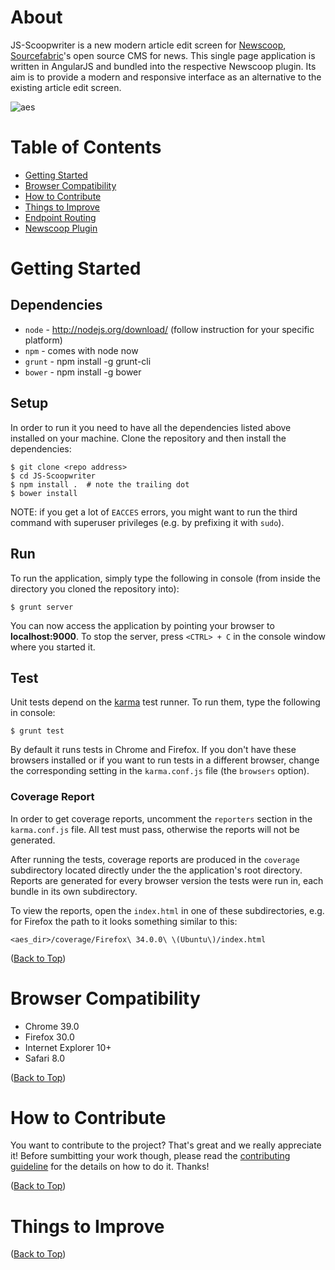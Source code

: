 # <a name="top"></a>About
JS-Scoopwriter is a new modern article edit screen for
[Newscoop](https://github.com/sourcefabric/Newscoop),
[Sourcefabric](https://www.sourcefabric.org)'s open source CMS for news. This single page application is written in AngularJS and bundled into the respective Newscoop plugin. Its aim is to provide a modern and responsive interface as an alternative to the existing article edit screen.

![aes](http://i60.tinypic.com/wiwuf8.png)

# Table of Contents

* [Getting Started](#gettingStarted)
* [Browser Compatibility](#compatibility)
* [How to Contribute](#contribute)
* [Things to Improve](#toImprove)
* [Endpoint Routing](ROUTING.md)
* [Newscoop Plugin](PLUGIN.md)

# <a name="gettingStarted"></a>Getting Started
## Dependencies
* `node` - http://nodejs.org/download/ (follow instruction for your specific platform)
* `npm` - comes with node now
* `grunt` - npm install -g grunt-cli
* `bower` - npm install -g bower

## Setup
In order to run it you need to have all the dependencies listed
above installed on your machine. Clone the repository and then 
install the dependencies:

    $ git clone <repo address>
    $ cd JS-Scoopwriter
    $ npm install .  # note the trailing dot
    $ bower install

NOTE: if you get a lot of `EACCES` errors, you might want to run the third
command with superuser privileges (e.g. by prefixing it with `sudo`).

## Run

To run the application, simply type the following in console (from inside
the directory you cloned the repository into):

    $ grunt server

You can now access the application by pointing your browser to
**localhost:9000**. To stop the server, press `<CTRL> + C` in the console
window where you started it.

## Test

Unit tests depend on the [karma](http://karma-runner.github.io/) test runner.
To run them, type the following in console:

    $ grunt test

By default it runs tests in Chrome and Firefox. If you don't have these
browsers installed or if you want to run tests in a different browser, change
the corresponding setting in the `karma.conf.js` file (the `browsers` option).

### <a name="testCoverage"></a>Coverage Report
In order to get coverage reports, uncomment the `reporters` section in the
`karma.conf.js` file. All test must pass, otherwise the reports will not be
generated.

After running the tests, coverage reports are produced in the `coverage`
subdirectory located directly under the the application's root directory.
Reports are generated for every browser version the tests were run in, each
bundle in its own subdirectory.

To view the reports, open the `index.html` in one of these subdirectories, e.g.
for Firefox the path to it looks something similar to this:

`<aes_dir>/coverage/Firefox\ 34.0.0\ \(Ubuntu\)/index.html`

([Back to Top](#top))

# <a name="compatibility"></a>Browser Compatibility

* Chrome 39.0
* Firefox 30.0
* Internet Explorer 10+
* Safari 8.0

([Back to Top](#top))

# <a name="contribute"></a>How to Contribute

You want to contribute to the project? That's great and we really appreciate
it! Before sumbitting your work though, please read the
[contributing guideline](CONTRIBUTING.md) for the details on how to do it.
Thanks!

([Back to Top](#top))

# <a name="toImprove"></a>Things to Improve


([Back to Top](#top))
